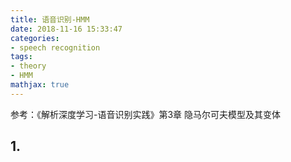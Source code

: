 ```yaml
---
title: 语音识别-HMM
date: 2018-11-16 15:33:47
categories:
- speech recognition
tags:
- theory
- HMM
mathjax: true
---
```


参考：《解析深度学习-语音识别实践》第3章 隐马尔可夫模型及其变体

## 1. 